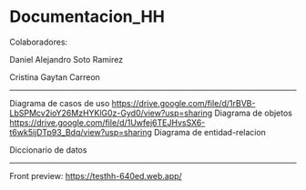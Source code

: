 # Documentacion_HH

Colaboradores:

Daniel Alejandro Soto Ramirez

Cristina Gaytan Carreon

---------------------------------------------

Diagrama de casos de uso
https://drive.google.com/file/d/1rBVB-LbSPMcv2ioY26MzHYKlG0z-Gyd0/view?usp=sharing 
Diagrama de objetos
https://drive.google.com/file/d/1Uwfej6TEJHvsSX6-t6wk5ijDTp93_Bdq/view?usp=sharing
Diagrama de entidad-relacion

Diccionario de datos

--------------------------------------------------

Front preview:
https://testhh-640ed.web.app/

